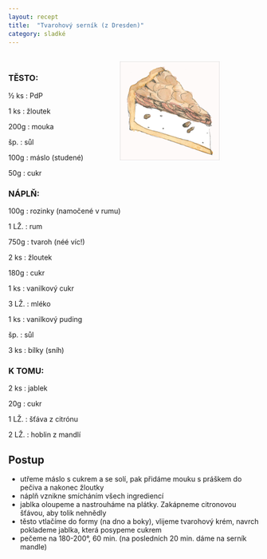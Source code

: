 ```yaml
---
layout: recept
title:  "Tvarohový serník (z Dresden)"
category: sladké
---
```


<br>

<img src="/assets/img/tvarohovy_sernik.jpg" alt="Tvarohový serník" width="200px" style="float: right; margin-right: 80px"/>

<div class="ingredience" markdown="1">

### TĚSTO:

½ ks
: PdP

1 ks
: žloutek

200g
: mouka

šp.
: sůl

100g
: máslo (studené)

50g
: cukr

### NÁPLŇ:

100g
: rozinky (namočené v rumu)

1 LŽ.
: rum

750g
: tvaroh (néé víc!)

2 ks
: žloutek

180g
: cukr

1 ks
: vanilkový cukr

3 LŽ.
: mléko

1 ks
: vanilkový puding

šp.
: sůl

3 ks
: bílky (sníh)

### K TOMU:

2 ks
: jablek

20g
: cukr

1 LŽ.
: šťáva z citrónu

2 LŽ.
: hoblin z mandlí

</div>

## Postup

<div class="postup" markdown="1">  

- utřeme máslo s cukrem a se solí, pak přidáme mouku s práškem do pečiva a nakonec žloutky
- náplň vznikne smícháním všech ingrediencí
- jablka oloupeme a nastrouháme na plátky. Zakápneme citronovou šťávou, aby tolik nehnědly
- těsto vtlačíme do formy (na dno a boky), vlijeme tvarohový krém, navrch poklademe jablka, která posypeme cukrem
- pečeme na 180-200°, 60 min. (na posledních 20 min. dáme na serník mandle)

     
</div>
